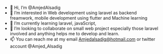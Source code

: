 - 👋 Hi, I’m @AmjedAlsadig
- 👀 I’m interested in Web development using laravel as backend freamwork, mobile development using flutter and Machine learning  
- 🌱 I’m currently learning laravel, javaScript,  
- 💞️ I’m looking to collaborate on small web project especially those laravel involved and anything helps me to develop and learn.  
- 📫 You can reach me at my email Amjedalsadig@hotmail.com or twitter account @Amjed_Alsadig

<!---
AmjedAlsadig/AmjedAlsadig is a ✨ special ✨ repository because its `README.md` (this file) appears on your GitHub profile.
You can click the Preview link to take a look at your changes.
--->
